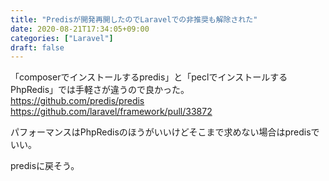 ```yaml
---
title: "Predisが開発再開したのでLaravelでの非推奨も解除された"
date: 2020-08-21T17:34:05+09:00
categories: ["Laravel"]
draft: false
---
```


「composerでインストールするpredis」と「peclでインストールするPhpRedis」では手軽さが違うので良かった。
https://github.com/predis/predis
https://github.com/laravel/framework/pull/33872

パフォーマンスはPhpRedisのほうがいいけどそこまで求めない場合はpredisでいい。

predisに戻そう。